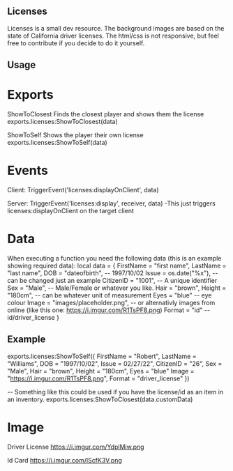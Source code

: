 ## Licenses
Licenses is a small dev resource. The background images are based on the state of California driver licenses.
The html/css is not responsive, but feel free to contribute if you decide to do it yourself.

## Usage
# Exports
ShowToClosest
Finds the closest player and shows them the license
exports.licenses:ShowToClosest(data)

ShowToSelf
Shows the player their own license
exports.licenses:ShowToSelf(data)

# Events
Client:
TriggerEvent('licenses:displayOnClient', data)

Server:
TriggerEvent('licenses:display', receiver, data)
-This just triggers licenses:displayOnClient on the target client

# Data
When executing a function you need the following data (this is an example showing required data):
local data = {
    FirstName = "first name",
    LastName = "last name",
    DOB = "dateofbirth", -- 1997/10/02
    Issue = os.date("%x"), -- can be changed just an example
    CitizenID = "1001", -- A unique identifier
    Sex = "Male", -- Male/Female or whatever you like.
    Hair = "brown",
    Height = "180cm", -- can be whatever unit of measurement
    Eyes = "blue" -- eye colour
    Image = "images/placeholder.png", -- or alternativly images from online (like this one: https://i.imgur.com/R1TsPF8.png)
    Format = "id" --id/driver_license
}

## Example
exports.licenses:ShowToSelf({
    FirstName = "Robert",
    LastName = "Williams",
    DOB = "1997/10/02",
    Issue = 02/27/22",
    CitizenID = "26",
    Sex = "Male",
    Hair = "brown",
    Height = "180cm",
    Eyes = "blue"
    Image = "https://i.imgur.com/R1TsPF8.png",
    Format = "driver_license"
})

-- Something like this could be used if you have the license/id as an item in an inventory.
exports.licenses:ShowToClosest(data.customData)

# Image
Driver License
https://i.imgur.com/YdplMiw.png

Id Card
https://i.imgur.com/lScfK3V.png
